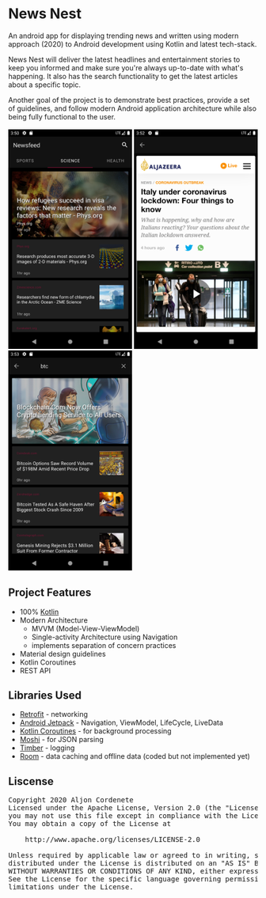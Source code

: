 # News Nest
 
 An android app for displaying trending news and written using modern approach (2020) to Android development using Kotlin and latest tech-stack.
 
News Nest will deliver the latest headlines and entertainment stories to keep you informed and make sure you're always up-to-date with what's happening. It also has the search functionality to get the latest articles about a specific topic.

Another goal of the project is to demonstrate best practices, provide a set of guidelines, and follow modern Android application architecture while also being fully functional to the user. 
<br/><br/>
<img src="https://github.com/ajcordenete/news-nest/blob/master/Screenshot_newsnest1.png" width="250">&nbsp;<img src="https://github.com/ajcordenete/news-nest/blob/master/Screenshot_newsnest2.png" width="250"> <img src="https://github.com/ajcordenete/news-nest/blob/master/Screenshot_newsnest3.png" width="250"> 

## Project Features
- 100% [Kotlin](https://kotlinlang.org/)
- Modern Architecture 
   - MVVM (Model-View-ViewModel)
   - Single-activity Architecture using Navigation
   - implements separation of concern practices
- Material design guidelines
- Kotlin Coroutines
- REST API

## Libraries Used
- [Retrofit](https://square.github.io/retrofit/) - networking
- [Android Jetpack](https://developer.android.com/jetpack) - Navigation, ViewModel, LifeCycle, LiveData
- [Kotlin Coroutines](https://kotlinlang.org/docs/reference/coroutines-overview.html) - for background processing
- [Moshi](https://github.com/square/moshi) - for JSON parsing
- [Timber](https://github.com/JakeWharton/timber) - logging
- [Room](https://developer.android.com/topic/libraries/architecture/room) - data caching and offline data (coded but not implemented yet)

## Liscense

<pre>
Copyright 2020 Aljon Cordenete
Licensed under the Apache License, Version 2.0 (the "License");
you may not use this file except in compliance with the License.
You may obtain a copy of the License at

    http://www.apache.org/licenses/LICENSE-2.0

Unless required by applicable law or agreed to in writing, software
distributed under the License is distributed on an "AS IS" BASIS,
WITHOUT WARRANTIES OR CONDITIONS OF ANY KIND, either express or implied.
See the License for the specific language governing permissions and
limitations under the License.
</pre>
